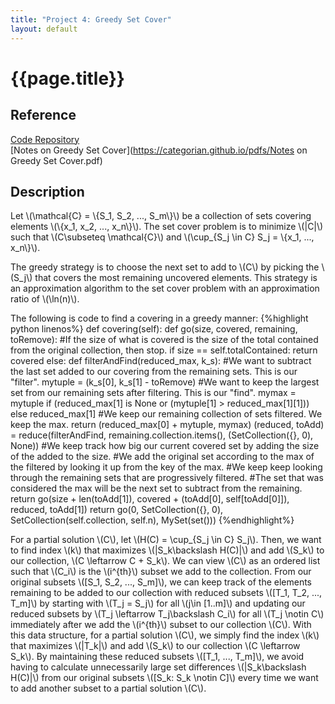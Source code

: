 ```yaml
---
title: "Project 4: Greedy Set Cover"
layout: default
---
```

<h1>{{page.title}}</h1>

<h2>Reference</h2>

<a href = "https://github.com/CategorIAN/CSCI_532_HW4">Code Repository</a>\
[Notes on Greedy Set Cover](https://categorian.github.io/pdfs/Notes on Greedy Set Cover.pdf)

<h2>Description</h2>
<p>
Let \(\mathcal{C} = \{S_1, S_2, ..., S_m\}\) be a collection of sets covering elements \(\{x_1, x_2, ..., x_n\}\). The set cover problem is to minimize \(|C|\) such that \(C\subseteq \mathcal{C}\) and \(\cup_{S_j \in C} S_j = \{x_1, ..., x_n\}\).
</p>

<p>
The greedy strategy is to choose the next set to add to \(C\) by picking the \(S_j\) that covers the most remaining uncovered elements. This strategy is an approximation algorithm to the set cover problem with an approximation ratio of \(\ln(n)\).
</p>

<p>
The following is code to find a covering in a greedy manner:
{%highlight python linenos%}
def covering(self):
    def go(size, covered, remaining, toRemove):
        #If the size of what is covered is the size of the total contained from the original collection, then stop.
        if size == self.totalContained:
            return covered
        else:
            def filterAndFind(reduced_max, k_s):
                #We want to subtract the last set added to our covering from the remaining sets. This is our "filter".
                mytuple = (k_s[0], k_s[1] - toRemove)
                #We want to keep the largest set from our remaining sets after filtering. This is our "find".
                mymax = mytuple if (reduced_max[1] is None or (mytuple[1] > reduced_max[1][1])) else reduced_max[1]
                #We keep our remaining collection of sets filtered. We keep the max.
                return (reduced_max[0] + mytuple, mymax)
            (reduced, toAdd) = reduce(filterAndFind, remaining.collection.items(), (SetCollection({}, 0), None))
            #We keep track how big our current covered set by adding the size of the added to the size.
            #We add the original set according to the max of the filtered by looking it up from the key of the max.
            #We keep keep looking through the remaining sets that are progressively filtered.
            #The set that was considered the max will be the next set to subtract from the remaining.
            return go(size + len(toAdd[1]), covered + (toAdd[0], self[toAdd[0]]), reduced, toAdd[1])
    return go(0, SetCollection({}, 0), SetCollection(self.collection, self.n), MySet(set()))
{%endhighlight%}
</p>

<p>
For a partial solution \(C\), let \(H(C) = \cup_{S_j \in C} S_j\). Then, we want to find index \(k\) that maximizes \(|S_k\backslash H(C)|\) and add \(S_k\) to our collection, \(C \leftarrow C + S_k\). We can view \(C\) as an ordered list such that \(C_i\) is the \(i^{th}\) subset we add to the collection. From our original subsets \([S_1, S_2, ..., S_m]\), we can keep track of the elements remaining to be added to our collection with reduced subsets \([T_1, T_2, ..., T_m]\) by starting with \(T_j = S_j\) for all \(j\in [1..m]\) and updating our reduced subsets by \(T_j \leftarrow T_j\backslash C_i\) for all \(T_j \notin C\) immediately after we add the \(i^{th}\) subset to our collection \(C\). With this data structure, for a partial solution \(C\), we simply find the index \(k\) that maximizes \(|T_k|\) and add \(S_k\) to our collection \(C \leftarrow S_k\). By maintaining these reduced subsets \([T_1, ..., T_m]\), we avoid having to calculate unnecessarily large set differences \(|S_k\backslash H(C)|\) from our original subsets \([S_k: S_k \notin C]\) every time we want to add another subset to a partial solution \(C\).
</p>

